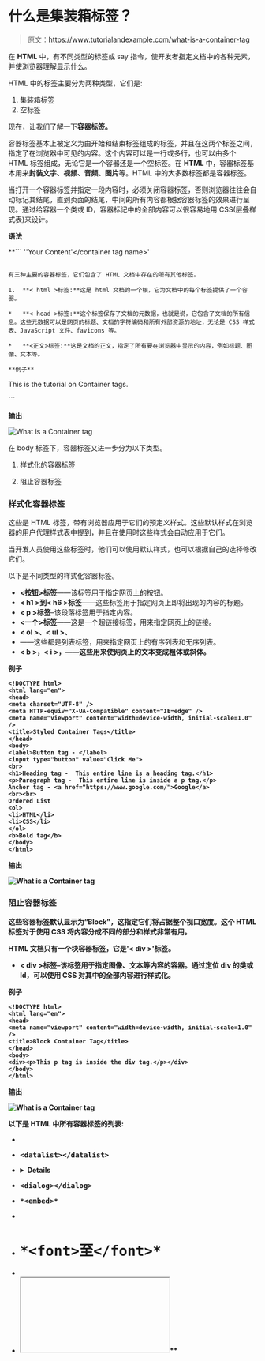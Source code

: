 # 什么是集装箱标签？

> 原文：<https://www.tutorialandexample.com/what-is-a-container-tag>

在 **HTML** 中，有不同类型的标签或 say 指令，使开发者指定文档中的各种元素，并使浏览器理解显示什么。

HTML 中的标签主要分为两种类型，它们是:

1.  集装箱标签
2.  空标签

现在，让我们了解一下**容器标签。**

容器标签基本上被定义为由开始和结束标签组成的标签，并且在这两个标签之间，指定了在浏览器中可见的内容。这个内容可以是一行或多行，也可以由多个 HTML 标签组成，无论它是一个容器还是一个空标签。在 **HTML** 中，容器标签基本用来**封装文字、视频、音频、图片**等。HTML 中的大多数标签都是容器标签。

当打开一个容器标签并指定一段内容时，必须关闭容器标签，否则浏览器往往会自动标记其结尾，直到页面的结尾，中间的所有内容都根据容器标签的效果进行呈现。通过给容器一个类或 ID，容器标记中的全部内容可以很容易地用 CSS(层叠样式表)来设计。

**语法**

 **```
'<container tag name>'Your Content'</container tag name>'
```

有三种主要的容器标签，它们包含了 HTML 文档中存在的所有其他标签。

1.  **< html >标签:**这是 html 文档的一个根，它为文档中的每个标签提供了一个容器。

*   **< head >标签:**这个标签保存了文档的元数据，也就是说，它包含了文档的所有信息。这些元数据可以是网页的标题、文档的字符编码和所有外部资源的地址，无论是 CSS 样式表、JavaScript 文件、favicons 等。

*   **<正文>标签:**这是文档的正文，指定了所有要在浏览器中显示的内容，例如标题、图像、文本等。

**例子**

```
<!DOCTYPE html>
<html lang="en">
<head>
<meta charset="UTF-8" />
<meta HTTP-equiv="X-UA-Compatible" content="IE=edge" />
<meta name="viewport" content="width=device-width, initial-scale=1.0" />
<title>Three Major Container Tags</title>
</head>
<body>
<p>This is the tutorial on Container tags.</p>
</body>
</html> 
```

**输出**

![What is a Container tag](img/e9fa211006ee0808ce33eb2a9188b38a.png)

在 body 标签下，容器标签又进一步分为以下类型。

1.  样式化的容器标签

2.  阻止容器标签

### 样式化容器标签

这些是 HTML 标签，带有浏览器应用于它们的预定义样式。这些默认样式在浏览器的用户代理样式表中提到，并且在使用时这些样式会自动应用于它们。

当开发人员使用这些标签时，他们可以使用默认样式，也可以根据自己的选择修改它们。

以下是不同类型的样式化容器标签。

*   **<按钮>标签**——该标签用于指定网页上的按钮。
*   **< h1 >到< h6 >标签**——这些标签用于指定网页上即将出现的内容的标题。
*   **< p >标签**–该段落标签用于指定内容。
*   **<一个>标签**——这是一个超链接标签，用来指定网页上的链接。
*   **< ol >、< ul >、<Li>**——这些都是列表标签，用来指定网页上的有序列表和无序列表。
*   **< b >，< i >，<strong>**——这些用来使网页上的文本变成粗体或斜体。

**例子**

```
<!DOCTYPE html>
<html lang="en">
<head>
<meta charset="UTF-8" />
<meta HTTP-equiv="X-UA-Compatible" content="IE=edge" />
<meta name="viewport" content="width=device-width, initial-scale=1.0" />
<title>Styled Container Tags</title>
</head>
<body>
<label>Button tag - </label>
<input type="button" value="Click Me">
<br>
<h1>Heading tag -  This entire line is a heading tag.</h1>
<p>Paragraph tag -  This entire line is inside a p tag.</p>
Anchor tag - <a href="https://www.google.com/">Google</a>
<br><br>
Ordered List
<ol>
<li>HTML</li>
<li>CSS</li>
</ol>
<b>Bold tag</b>
</body>
</html> 
```

**输出**

![What is a Container tag](img/afebeee02a6cb46368a4a72c467c281b.png)

### 阻止容器标签

这些容器标签默认显示为“Block”，这指定它们将占据整个视口宽度。这个 HTML 标签对于使用 CSS 将内容分成不同的部分和样式非常有用。

HTML 文档只有一个块容器标签，它是'< **div** >'标签。

*   **< div >标签**–该标签用于指定图像、文本等内容的容器。通过定位 div 的类或 Id，可以使用 CSS 对其中的全部内容进行样式化。

**例子**

```
<!DOCTYPE html>
<html lang="en">
<head>
<meta name="viewport" content="width=device-width, initial-scale=1.0" />
<title>Block Container Tag</title>
</head>
<body>
<div><p>This p tag is inside the div tag.</p></div>
</body>
</html> 
```

**输出**

![What is a Container tag](img/255a956c95c6f545182217dac72b5ada.png)

以下是 HTML 中所有容器标签的列表:

*   **<big><canvas></canvas></big>** 

*   **<big>`<datalist></datalist>`</big>**

*   <details></details>

*   **<big>`<dialog></dialog>`</big>**

*   **<big>`*<embed>*`</big>**

*   

*   # **<big>`*<font>至</font>*`</big>**

*   

*   <iframe></li><li><ins/></li><li><kbd/></li><li><legend/></li><li><li/></li><li><main/></li><li><map/></li><li><mark/></li><li><marquee/></li><li><menu/></li><li><menuitem/></li><li><meter/></li><li><nav/></li><li><nobr/></li><li><noframes/></li><li><noscript/></li><li><object/></li><li><ol/></li><li><optgroup/></li><li><option/></li><li><output/></li><li><p/></li><li><pre/></li><li><progress/></li><li><q/></li><li><rp/></li><li><rt/></li><li><ruby/></li><li><s/></li><li><samp/></li><li><script/></li><li></li><li><select/></li><li><small/></li><li></li><li><strike/></li><li><strong/></li><li><style/></li><li><sub/></li><li><summary/></li><li><sup/></li><li><table/></li><li><tbody/></li><li><td/></li><li><textarea/></li><li><tfoot/></li><li><th/></li><li><thead/></li><li><time/></li><li><title/></li><li><tr/></li><li><tt/></li><li><u/></li><li><ul/></li><li><var/></li><li><video/></li><li><xmp/></li></ul> </body> </html></iframe>**
